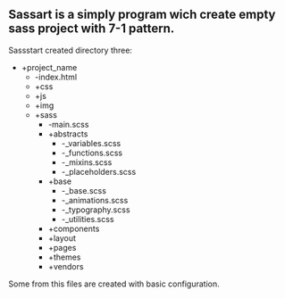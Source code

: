 ## Sassart is a simply program wich create empty sass project with 7-1 pattern. 
Sassstart created directory three:

+ +project_name
  - -index.html
  + +css
  + +js
  + +img
  + +sass
    - -main.scss
    + +abstracts
      - -_variables.scss
      - -_functions.scss
      - -_mixins.scss
      - -_placeholders.scss
    + +base
      - -_base.scss
      - -_animations.scss
      - -_typography.scss
      - -_utilities.scss
    + +components
    + +layout
    + +pages
    + +themes
    + +vendors

Some from this files are created with basic configuration.